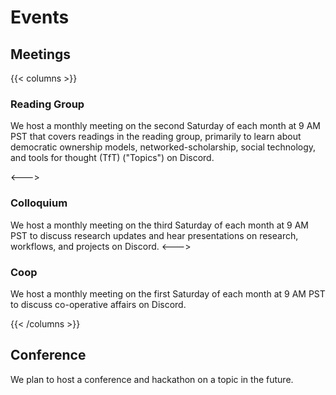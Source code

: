 # Events

## Meetings
{{< columns >}}
### Reading Group

We host a monthly meeting on the second Saturday of each month at 9 AM PST that covers readings in the reading group, primarily to learn about democratic ownership models, networked-scholarship, social technology, and tools for thought (TfT) ("Topics") on Discord.

<--->

### Colloquium

We host a monthly meeting on the third Saturday of each month at 9 AM PST to discuss research updates and hear presentations on research, workflows, and projects on Discord.
<--->
### Coop

We host a monthly meeting on the first Saturday of each month at 9 AM PST to discuss co-operative affairs on Discord.

{{< /columns >}}

## Conference

We plan to host a conference and hackathon on a topic in the future.